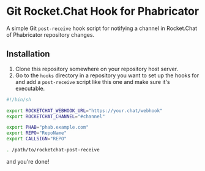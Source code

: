 # Git Rocket.Chat Hook for Phabricator

A simple Git `post-receive` hook script for notifying a channel in Rocket.Chat of Phabricator repository changes.

## Installation

1. Clone this repository somewhere on your repository host server.
2. Go to the `hooks` directory in a repository you want to set up the hooks for and add a `post-receive` script like this one and make sure it's executable.

```sh
#!/bin/sh

export ROCKETCHAT_WEBHOOK_URL="https://your.chat/webhook"
export ROCKETCHAT_CHANNEL="#channel"

export PHAB="phab.example.com"
export REPO="RepoName"
export CALLSIGN="REPO"

. /path/to/rocketchat-post-receive
```

and you're done!
